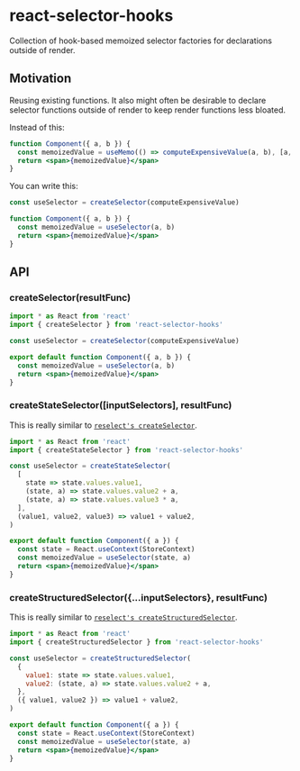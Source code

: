 # react-selector-hooks

Collection of hook-based memoized selector factories for declarations outside of render.

## Motivation

Reusing existing functions. It also might often be desirable to declare selector functions outside of render to keep render functions less bloated.

Instead of this:

```jsx
function Component({ a, b }) {
  const memoizedValue = useMemo(() => computeExpensiveValue(a, b), [a, b])
  return <span>{memoizedValue}</span>
}
```

You can write this:

```jsx
const useSelector = createSelector(computeExpensiveValue)

function Component({ a, b }) {
  const memoizedValue = useSelector(a, b)
  return <span>{memoizedValue}</span>
}
```

## API

### createSelector(resultFunc)

```jsx
import * as React from 'react'
import { createSelector } from 'react-selector-hooks'

const useSelector = createSelector(computeExpensiveValue)

export default function Component({ a, b }) {
  const memoizedValue = useSelector(a, b)
  return <span>{memoizedValue}</span>
}
```

### createStateSelector([inputSelectors], resultFunc)

This is really similar to [`reselect's createSelector`](https://github.com/reduxjs/reselect#createselectorinputselectors--inputselectors-resultfunc).

```jsx
import * as React from 'react'
import { createStateSelector } from 'react-selector-hooks'

const useSelector = createStateSelector(
  [
    state => state.values.value1,
    (state, a) => state.values.value2 + a,
    (state, a) => state.values.value3 * a,
  ],
  (value1, value2, value3) => value1 + value2,
)

export default function Component({ a }) {
  const state = React.useContext(StoreContext)
  const memoizedValue = useSelector(state, a)
  return <span>{memoizedValue}</span>
}
```

### createStructuredSelector({...inputSelectors}, resultFunc)

This is really similar to [`reselect's createStructuredSelector`](https://github.com/reduxjs/reselect#createstructuredselectorinputselectors-selectorcreator--createselector).

```jsx
import * as React from 'react'
import { createStructuredSelector } from 'react-selector-hooks'

const useSelector = createStructuredSelector(
  {
    value1: state => state.values.value1,
    value2: (state, a) => state.values.value2 + a,
  },
  ({ value1, value2 }) => value1 + value2,
)

export default function Component({ a }) {
  const state = React.useContext(StoreContext)
  const memoizedValue = useSelector(state, a)
  return <span>{memoizedValue}</span>
}
```
